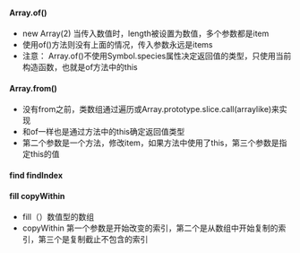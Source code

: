 #### Array.of()

- new Array(2) 当传入数值时，length被设置为数值，多个参数都是item
- 使用of()方法则没有上面的情况，传入参数永远是items
- 注意： Array.of()不使用Symbol.species属性决定返回值的类型，只使用当前构造函数，也就是of方法中的this


#### Array.from()

- 没有from之前，类数组通过遍历或Array.prototype.slice.call(arraylike)来实现
- 和of一样也是通过方法中的this确定返回值类型
- 第二个参数是一个方法，修改item，如果方法中使用了this，第三个参数是指定this的值


#### find findIndex

#### fill copyWithin

- fill（）数值型的数组
- copyWithin 第一个参数是开始改变的索引，第二个是从数组中开始复制的索引，第三个是复制截止不包含的索引



